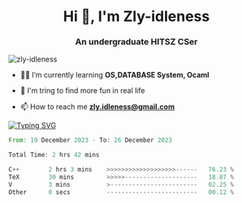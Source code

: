 <h1 align="center">Hi 👋, I'm Zly-idleness</h1>

<h3 align="center">An undergraduate HITSZ CSer</h3>

<p align="left"> <img src="https://komarev.com/ghpvc/?username=zly-idleness&label=Profile%20views&color=0e75b6&style=flat" alt="zly-idleness" /> </p>


- 👨‍💻 I’m currently learning **OS,DATABASE System, Ocaml**

- 🌱 I'm tring to find more fun in real life

- 📫 How to reach me **zly.idleness@gmail.com**



[![Typing SVG](https://readme-typing-svg.herokuapp.com?font=Fira+Code&pause=1000&width=435&lines=I+Maybe+Slow)](https://git.io/typing-svg)


<!--START_SECTION:waka-->

```rust
From: 19 December 2023 - To: 26 December 2023

Total Time: 2 hrs 42 mins

C++        2 hrs 3 mins    >>>>>>>>>>>>>>>>>>>------   76.23 %
TeX        30 mins         >>>>>--------------------   18.87 %
V          3 mins          >------------------------   02.25 %
Other      0 secs          -------------------------   00.12 %
```

<!--END_SECTION:waka-->


